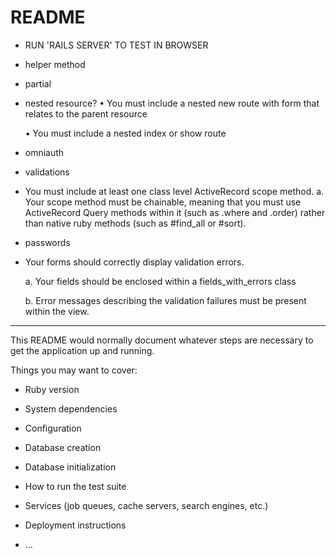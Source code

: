# README


- RUN 'RAILS SERVER' TO TEST IN BROWSER
- helper method
- partial
- nested resource?
    • You must include a nested new route with form that relates to the parent resource

    • You must include a nested index or show route

- omniauth
- validations
- You must include at least one class level ActiveRecord scope method. a. Your scope method must be chainable, meaning that you must use ActiveRecord Query methods within it (such as .where and .order) rather than native ruby methods (such as #find_all or #sort).
- passwords
- Your forms should correctly display validation errors.

    a. Your fields should be enclosed within a fields_with_errors class

    b. Error messages describing the validation failures must be present within the view.

-----

This README would normally document whatever steps are necessary to get the
application up and running.

Things you may want to cover:

* Ruby version

* System dependencies

* Configuration

* Database creation

* Database initialization

* How to run the test suite

* Services (job queues, cache servers, search engines, etc.)

* Deployment instructions

* ...
